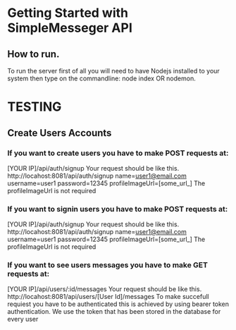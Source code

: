 # Getting Started with SimpleMesseger API

## How to run.
To run the server first of all you will need to have Nodejs installed to your system then type on the commandline:
node index OR nodemon.

# TESTING

## Create Users Accounts
### If you want to create users you have to make POST requests at:
[YOUR IP]/api/auth/signup
Your request should be like this.
http://locahost:8081/api/auth/signup name=user1@email.com username=user1 password=12345 profileImageUrl=[some_url_]
The profileImageUrl is not required

### If you want to signin users you have to make POST requests at:
[YOUR IP]/api/auth/signup
Your request should be like this.
http://locahost:8081/api/auth/signup name=user1@email.com username=user1 password=12345 profileImageUrl=[some_url_]
The profileImageUrl is not required

### If you want to see users messages you have to make GET requests at:
[YOUR IP]/api/users/:id/messages
Your request should be like this.
http://locahost:8081/api/users/[User Id]/messages 
To make succefull requiest you have to be authenticated this is achieved by using bearer token authentication. We use the token that has been stored in the database for every user
